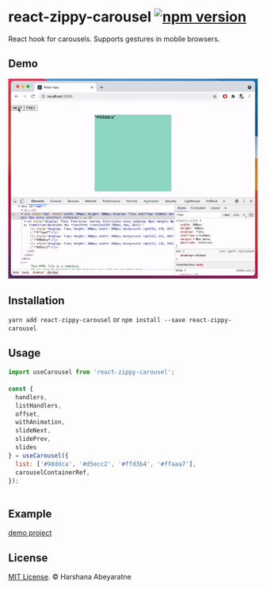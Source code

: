 # react-zippy-carousel [![npm version](https://badge.fury.io/js/react-zippy-carousel.svg)](https://badge.fury.io/js/react-zippy-carousel)

React hook for carousels. Supports gestures in mobile browsers.

## Demo
![alt text](https://raw.githubusercontent.com/harshq/react-zippy-carousel-example/master/example.gif "example")

## Installation

```yarn add react-zippy-carousel```
or
```npm install --save react-zippy-carousel```


## Usage

```js
import useCarousel from 'react-zippy-carousel';

const {
  handlers,
  listHandlers,
  offset,
  withAnimation,
  slideNext,
  slidePrev,
  slides
} = useCarousel({
  list: ['#98ddca', '#d5ecc2', '#ffd3b4', '#ffaaa7'],
  carouselContainerRef,
});
          
```

## Example 

[demo project](https://github.com/harshq/react-zippy-carousel-example/blob/master/src/App.js)

## License

[MIT License](http://opensource.org/licenses/mit-license.html). © Harshana Abeyaratne
